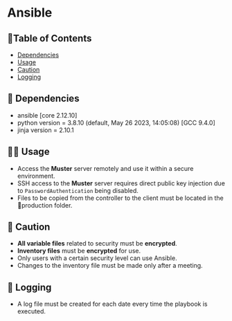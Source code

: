 # Ansible

## 📑Table of Contents

- [Dependencies](#-dependencies)
- [Usage](#-usage)
- [Caution](#-caution)
- [Logging](#-logging)

## 🔗 Dependencies

- ansible [core 2.12.10]
- python version = 3.8.10 (default, May 26 2023, 14:05:08) [GCC 9.4.0]
- jinja version = 2.10.1

## 👨‍💻 Usage

- Access the **Muster** server remotely and use it within a secure environment.
- SSH access to the **Muster** server requires direct public key injection due to `PasswordAuthentication` being disabled.
- Files to be copied from the controller to the client must be located in the 📁production folder.

## 🚨 Caution

- **All variable files** related to security must be **encrypted**.
- **Inventory files** must be **encrypted** for use.
- Only users with a certain security level can use Ansible.
- Changes to the inventory file must be made only after a meeting.

## 📝 Logging

- A log file must be created for each date every time the playbook is executed.
